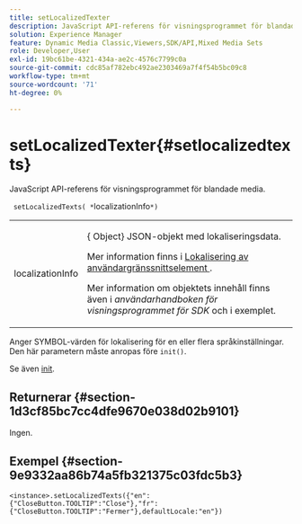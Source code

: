 ```yaml
---
title: setLocalizedTexter
description: JavaScript API-referens för visningsprogrammet för blandade media.
solution: Experience Manager
feature: Dynamic Media Classic,Viewers,SDK/API,Mixed Media Sets
role: Developer,User
exl-id: 19bc61be-4321-434a-ae2c-4576c7799c0a
source-git-commit: cdc85af782ebc492ae2303469a7f4f54b5bc09c8
workflow-type: tm+mt
source-wordcount: '71'
ht-degree: 0%

---
```


# setLocalizedTexter{#setlocalizedtexts}

JavaScript API-referens för visningsprogrammet för blandade media.

` setLocalizedTexts( *`localizationInfo`*)`

<table id="table_896DFF34A68A403DB93A6D597461A573"> 
 <tbody> 
  <tr> 
   <td colname="col1"> <p> <span class="codeph"> <span class="varname"> localizationInfo </span> </span> </p> </td> 
   <td colname="col2"> <p> {<span class="codeph"> Object</span>} JSON-objekt med lokaliseringsdata. </p> <p>Mer information finns i <a href="../../../c-html5-s7-aem-asset-viewers/c-html5-mixedmedia-viewer-about/c-html5-mixedmedia-viewer-localization.md#concept-16262b8096474d6c9c018c3e99110dd1" format="dita" scope="local"> Lokalisering av användargränssnittselement </a>. </p> <p>Mer information om objektets innehåll finns även i <i>användarhandboken för visningsprogrammet för SDK</i> och i exemplet. </p> </td> 
  </tr> 
 </tbody> 
</table>

Anger SYMBOL-värden för lokalisering för en eller flera språkinställningar. Den här parametern måste anropas före `init()`.

Se även [init](../../../c-html5-s7-aem-asset-viewers/c-html5-mixedmedia-viewer-about/c-html5-mixedmedia-viewer-javascriptapiref/r-html5-mixedmedia-javascriptapiref-init.md#reference-bb4428c155e541b79797f96e17c068ae).

## Returnerar {#section-1d3cf85bc7cc4dfe9670e038d02b9101}

Ingen.

## Exempel {#section-9e9332aa86b74a5fb321375c03fdc5b3}

```
<instance>.setLocalizedTexts({"en":{"CloseButton.TOOLTIP":"Close"},"fr":{"CloseButton.TOOLTIP":"Fermer"},defaultLocale:"en"})
```
